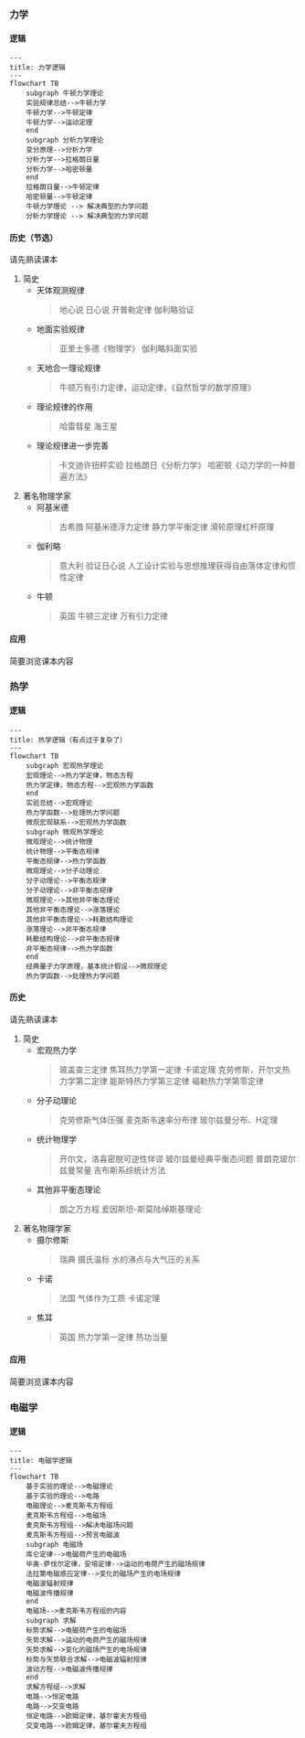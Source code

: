 ### 力学  

#### 逻辑  

```mermaid
---
title: 力学逻辑
---
flowchart TB
    subgraph 牛顿力学理论
    实验规律总结-->牛顿力学
    牛顿力学-->牛顿定律
    牛顿力学-->运动定理
    end
    subgraph 分析力学理论
    变分原理-->分析力学
    分析力学-->拉格朗日量
    分析力学-->哈密顿量
    end
    拉格朗日量-->牛顿定律
    哈密顿量-->牛顿定律
    牛顿力学理论 --> 解决典型的力学问题
    分析力学理论 --> 解决典型的力学问题
```

#### 历史（节选）

请先熟读课本

1. 简史
    - 天体观测规律
        > 地心说
        > 日心说
        > 开普勒定律
        > 伽利略验证
    - 地面实验规律
        > 亚里士多德《物理学》
        > 伽利略斜面实验
    - 天地合一理论规律
        > 牛顿万有引力定律，运动定律，《自然哲学的数学原理》
    - 理论规律的作用
        > 哈雷彗星
        > 海王星
    - 理论规律进一步完善
        > 卡文迪许扭秤实验
        > 拉格朗日《分析力学》
        > 哈密顿《动力学的一种普遍方法》
2. 著名物理学家
    - 阿基米德
        > 古希腊
        > 阿基米德浮力定律
        > 静力学平衡定律
        > 滑轮原理杠杆原理
    - 伽利略
        > 意大利
        > 验证日心说
        > 人工设计实验与思想推理获得自由落体定律和惯性定律
    - 牛顿
        > 英国
        > 牛顿三定律
        > 万有引力定律

#### 应用

简要浏览课本内容  

### 热学

#### 逻辑

```mermaid
---
title: 热学逻辑（有点过于复杂了）
---
flowchart TB
    subgraph 宏观热学理论
    宏观理论-->热力学定律，物态方程
    热力学定律，物态方程-->宏观热力学函数
    end
    实验总结-->宏观理论
    热力学函数-->处理热力学问题
    微观宏观联系-->宏观热力学函数
    subgraph 微观热学理论
    微观理论-->统计物理
    统计物理-->平衡态规律
    平衡态规律-->热力学函数
    微观理论-->分子动理论
    分子动理论-->平衡态规律
    分子动理论-->非平衡态规律
    微观理论-->其他非平衡态理论
    其他非平衡态理论-->涨落理论
    其他非平衡态理论-->耗散结构理论
    涨落理论-->非平衡态规律
    耗散结构理论-->非平衡态规律
    非平衡态规律-->热力学函数
    end
    经典量子力学原理，基本统计假设-->微观理论
    热力学函数-->处理热力学问题
```

#### 历史

请先熟读课本

1. 简史
    - 宏观热力学
        > 玻盖查三定律
        > 焦耳热力学第一定律
        > 卡诺定理
        > 克劳修斯，开尔文热力学第二定律
        > 能斯特热力学第三定律
        > 褔勒热力学第零定律
    - 分子动理论
        > 克劳修斯气体压强
        > 麦克斯韦速率分布律
        > 玻尔兹曼分布、H定理
    - 统计物理学
        > 开尔文，洛喜密脱可逆性佯谬
        > 玻尔兹曼经典平衡态问题
        > 普朗克玻尔兹曼常量
        > 吉布斯系综统计方法
    - 其他非平衡态理论
        > 朗之万方程
        > 爱因斯坦-斯莫陆绰斯基理论
2. 著名物理学家
    - 摄尔修斯
        > 瑞典
        > 摄氏温标
        > 水的沸点与大气压的关系
    - 卡诺
        > 法国
        > 气体作为工质
        > 卡诺定理
    - 焦耳
        > 英国
        > 热力学第一定律
        > 热功当量

#### 应用

简要浏览课本内容

### 电磁学

#### 逻辑

```mermaid
---
title: 电磁学逻辑
---
flowchart TB
    基于实验的理论-->电磁理论
    基于实验的理论-->电路
    电磁理论-->麦克斯韦方程组
    麦克斯韦方程组-->电磁场
    麦克斯韦方程组-->解决电磁场问题
    麦克斯韦方程组-->预言电磁波
    subgraph 电磁场
    库仑定律-->电磁荷产生的电磁场
    毕奥-萨伐尔定律，安培定律-->运动的电荷产生的磁场规律
    法拉第电磁感应定律-->变化的磁场产生的电场规律
    电磁波辐射规律
    电磁波传播规律
    end
    电磁场-->麦克斯韦方程组的内容
    subgraph 求解
    标势求解-->电磁荷产生的电磁场
    矢势求解-->运动的电荷产生的磁场规律
    矢势求解-->变化的磁场产生的电场规律
    标势与矢势联合求解-->电磁波辐射规律
    波动方程-->电磁波传播规律
    end
    求解方程组-->求解
    电路-->恒定电路
    电路-->交变电路
    恒定电路-->欧姆定律，基尔霍夫方程组
    交变电路-->欧姆定律，基尔霍夫方程组
```